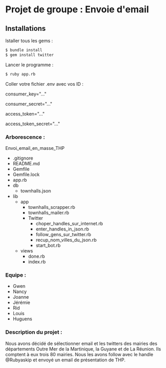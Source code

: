 # Projet de groupe : Envoie d'email

## Installations

Istaller tous les gems :

```sh
$ bundle install
$ gem install twitter
```

Lancer le programme :

```sh
$ ruby app.rb
```

Coller votre fichier .env avec vos ID :

consumer_key="..."

consumer_secret="..."

access_token="..."

access_token_secret="..."

### Arborescence :

Envoi_email_en_masse_THP 
- .gitignore
- README.md
- Gemfile
- Gemfile.lock
- app.rb
- db
  - townhalls.json
- lib
  - app
    - townhalls_scrapper.rb
    - townhalls_mailer.rb
    - Twitter 
        - choper_handles_sur_internet.rb
        - enter_handles_in_json.rb
        - follow_gens_sur_twitter.rb
        - recup_nom_villes_du_json.rb
        - start_bot.rb
  - views
    - done.rb
    - index.rb

### Equipe :

- Gwen
- Nancy
- Joanne
- Jérémie
- Rid
- Louis
- Huguens

### Description du projet :

Nous avons décidé de sélectionner email et les twitters des mairies des départements Outre Mer de la Martinique, la Guyane et de La Réunion. Ils comptent à eux trois 80 mairies. Nous les avons follow avec le handle @Rubyaskip et envoyé un email de présentation de THP.
